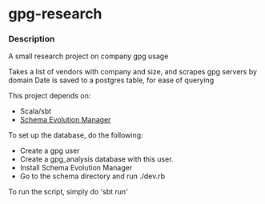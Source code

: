 # gpg-research

### Description

A small research project on company gpg usage

Takes a list of vendors with company and size, and scrapes gpg servers by domain
Date is saved to a postgres table, for ease of querying

This project depends on:

 * Scala/sbt
 * [Schema Evolution Manager](https://github.com/mbryzek/schema-evolution-manager)

To set up the database, do the following:

 * Create a gpg user
 * Create a gpg_analysis database with this user.
 * Install Schema Evolution Manager
 * Go to the schema directory and run ./dev.rb

To run the script, simply do 'sbt run'

